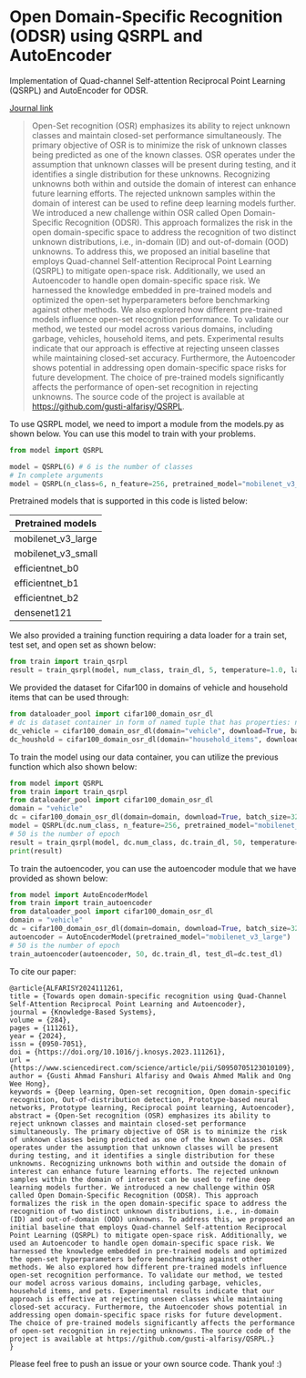 

# Open Domain-Specific Recognition (ODSR) using QSRPL and AutoEncoder
Implementation of Quad-channel Self-attention Reciprocal Point Learning (QSRPL) and AutoEncoder for ODSR.

[Journal link](https://www.sciencedirect.com/science/article/pii/S0950705123010109)

> Open-Set recognition (OSR) emphasizes its ability to reject unknown classes and maintain closed-set performance simultaneously. The primary objective of OSR is to minimize the risk of unknown classes being predicted as one of the known classes. OSR operates under the assumption that unknown classes will be present during testing, and it identifies a single distribution for these unknowns. Recognizing unknowns both within and outside the domain of interest can enhance future learning efforts. The rejected unknown samples within the domain of interest can be used to refine deep learning models further. We introduced a new challenge within OSR called Open Domain-Specific Recognition (ODSR). This approach formalizes the risk in the open domain-specific space to address the recognition of two distinct unknown distributions, i.e., in-domain (ID) and out-of-domain (OOD) unknowns. To address this, we proposed an initial baseline that employs Quad-channel Self-attention Reciprocal Point Learning (QSRPL) to mitigate open-space risk. Additionally, we used an Autoencoder to handle open domain-specific space risk. We harnessed the knowledge embedded in pre-trained models and optimized the open-set hyperparameters before benchmarking against other methods. We also explored how different pre-trained models influence open-set recognition performance. To validate our method, we tested our model across various domains, including garbage, vehicles, household items, and pets. Experimental results indicate that our approach is effective at rejecting unseen classes while maintaining closed-set accuracy. Furthermore, the Autoencoder shows potential in addressing open domain-specific space risks for future development. The choice of pre-trained models significantly affects the performance of open-set recognition in rejecting unknowns. The source code of the project is available at https://github.com/gusti-alfarisy/QSRPL.


To use QSRPL model, we need to import a module from the models.py as shown below. You can use this model to train with your problems.


```python
from model import QSRPL

model = QSRPL(6) # 6 is the number of classes
# In complete arguments
model = QSRPL(n_class=6, n_feature=256, pretrained_model="mobilenet_v3_large")
```

Pretrained models that is supported in this code is listed below:

| Pretrained models  |
|--------------------|
| mobilenet_v3_large |
| mobilenet_v3_small |
| efficientnet_b0    |
| efficientnet_b1    |
| efficientnet_b2    |
| densenet121        |    

We also provided a training function requiring a data loader for a train set, test set, and open set as shown below:

```python
from train import train_qsrpl
result = train_qsrpl(model, num_class, train_dl, 5, temperature=1.0, lamb=1.0, test_dl=test_dl, openset_dl=openset_dl, dataset_name="cifar100_vehicle")
```

We provided the dataset for Cifar100 in domains of vehicle and household items that can be used through:

```python
from dataloader_pool import cifar100_domain_osr_dl
# dc is dataset container in form of named tuple that has properties: name, num_class, train_dl, test_dl, openset_dl | dl is data loadder
dc_vehicle = cifar100_domain_osr_dl(domain="vehicle", download=True, batch_size=32, class_known=[0, 1, 2, 3, 4, 5], class_unknown=[6, 7, 8, 9])
dc_houshold = cifar100_domain_osr_dl(domain="household_items", download=True, batch_size=32, class_known=[0, 1, 2, 3, 4, 5], class_unknown=[6, 7, 8, 9])
```

To train the model using our data container, you can utilize the previous function which also shown below:


```python
from model import QSRPL
from train import train_qsrpl
from dataloader_pool import cifar100_domain_osr_dl
domain = "vehicle"
dc = cifar100_domain_osr_dl(domain=domain, download=True, batch_size=32)
model = QSRPL(dc.num_class, n_feature=256, pretrained_model="mobilenet_v3_large")
# 50 is the number of epoch
result = train_qsrpl(model, dc.num_class, dc.train_dl, 50, temperature=1.0, lamb=1.0, test_dl=dc.test_dl, openset_dl=dc.openset_dl, dataset_name=dc.name)
print(result)
```

To train the autoencoder, you can use the autoencoder module that we have provided as shown below:

```python
from model import AutoEncoderModel
from train import train_autoencoder
from dataloader_pool import cifar100_domain_osr_dl
domain = "vehicle"
dc = cifar100_domain_osr_dl(domain=domain, download=True, batch_size=32)
autoencoder = AutoEncoderModel(pretrained_model="mobilenet_v3_large")
# 50 is the number of epoch
train_autoencoder(autoencoder, 50, dc.train_dl, test_dl=dc.test_dl)
```

To cite our paper:

```
@article{ALFARISY2024111261,
title = {Towards open domain-specific recognition using Quad-Channel Self-Attention Reciprocal Point Learning and Autoencoder},
journal = {Knowledge-Based Systems},
volume = {284},
pages = {111261},
year = {2024},
issn = {0950-7051},
doi = {https://doi.org/10.1016/j.knosys.2023.111261},
url = {https://www.sciencedirect.com/science/article/pii/S0950705123010109},
author = {Gusti Ahmad Fanshuri Alfarisy and Owais Ahmed Malik and Ong Wee Hong},
keywords = {Deep learning, Open-set recognition, Open domain-specific recognition, Out-of-distribution detection, Prototype-based neural networks, Prototype learning, Reciprocal point learning, Autoencoder},
abstract = {Open-Set recognition (OSR) emphasizes its ability to reject unknown classes and maintain closed-set performance simultaneously. The primary objective of OSR is to minimize the risk of unknown classes being predicted as one of the known classes. OSR operates under the assumption that unknown classes will be present during testing, and it identifies a single distribution for these unknowns. Recognizing unknowns both within and outside the domain of interest can enhance future learning efforts. The rejected unknown samples within the domain of interest can be used to refine deep learning models further. We introduced a new challenge within OSR called Open Domain-Specific Recognition (ODSR). This approach formalizes the risk in the open domain-specific space to address the recognition of two distinct unknown distributions, i.e., in-domain (ID) and out-of-domain (OOD) unknowns. To address this, we proposed an initial baseline that employs Quad-channel Self-attention Reciprocal Point Learning (QSRPL) to mitigate open-space risk. Additionally, we used an Autoencoder to handle open domain-specific space risk. We harnessed the knowledge embedded in pre-trained models and optimized the open-set hyperparameters before benchmarking against other methods. We also explored how different pre-trained models influence open-set recognition performance. To validate our method, we tested our model across various domains, including garbage, vehicles, household items, and pets. Experimental results indicate that our approach is effective at rejecting unseen classes while maintaining closed-set accuracy. Furthermore, the Autoencoder shows potential in addressing open domain-specific space risks for future development. The choice of pre-trained models significantly affects the performance of open-set recognition in rejecting unknowns. The source code of the project is available at https://github.com/gusti-alfarisy/QSRPL.}
}
``` 


Please feel free to push an issue or your own source code. Thank you! :)
